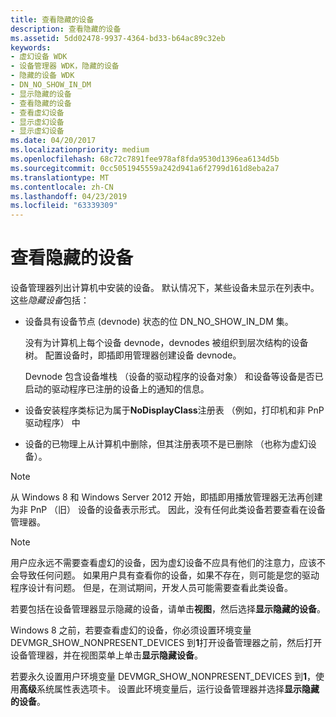 ```yaml
---
title: 查看隐藏的设备
description: 查看隐藏的设备
ms.assetid: 5dd02478-9937-4364-bd33-b64ac89c32eb
keywords:
- 虚幻设备 WDK
- 设备管理器 WDK，隐藏的设备
- 隐藏的设备 WDK
- DN_NO_SHOW_IN_DM
- 显示隐藏的设备
- 查看隐藏的设备
- 查看虚幻设备
- 显示虚幻设备
- 显示虚幻设备
ms.date: 04/20/2017
ms.localizationpriority: medium
ms.openlocfilehash: 68c72c7891fee978af8fda9530d1396ea6134d5b
ms.sourcegitcommit: 0cc5051945559a242d941a6f2799d161d8eba2a7
ms.translationtype: MT
ms.contentlocale: zh-CN
ms.lasthandoff: 04/23/2019
ms.locfileid: "63339309"
---
```

# <a name="viewing-hidden-devices"></a>查看隐藏的设备

设备管理器列出计算机中安装的设备。 默认情况下，某些设备未显示在列表中。 这些*隐藏设备*包括：

* 设备具有设备节点 (devnode) 状态的位 DN_NO_SHOW_IN_DM 集。

    没有为计算机上每个设备 devnode，devnodes 被组织到层次结构的设备树。 配置设备时，即插即用管理器创建设备 devnode。

    Devnode 包含设备堆栈 （设备的驱动程序的设备对象） 和设备等设备是否已启动的驱动程序已注册的设备上的通知的信息。

* 设备安装程序类标记为属于**NoDisplayClass**注册表 （例如，打印机和非 PnP 驱动程序） 中

* 设备的已物理上从计算机中删除，但其注册表项不是已删除 （也称为虚幻设备）。

> [!NOTE]
> 从 Windows 8 和 Windows Server 2012 开始，即插即用播放管理器无法再创建为非 PnP （旧） 设备的设备表示形式。 因此，没有任何此类设备若要查看在设备管理器。

> [!NOTE]
> 用户应永远不需要查看虚幻的设备，因为虚幻设备不应具有他们的注意力，应该不会导致任何问题。 如果用户具有查看你的设备，如果不存在，则可能是您的驱动程序设计有问题。 但是，在测试期间，开发人员可能需要查看此类设备。

若要包括在设备管理器显示隐藏的设备，请单击**视图**，然后选择**显示隐藏的设备**。

Windows 8 之前，若要查看虚幻的设备，你必须设置环境变量 DEVMGR_SHOW_NONPRESENT_DEVICES 到**1**打开设备管理器之前，然后打开设备管理器，并在视图菜单上单击**显示隐藏设备**。

若要永久设置用户环境变量 DEVMGR_SHOW_NONPRESENT_DEVICES 到**1**，使用**高级**系统属性表选项卡。 设置此环境变量后，运行设备管理器并选择**显示隐藏的设备**。
